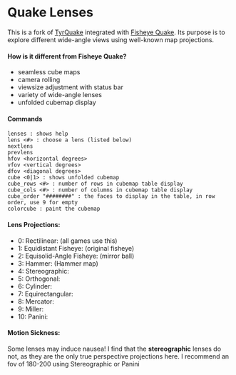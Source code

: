 # Quake Lenses

This is a fork of [TyrQuake](http://disenchant.net/engine.html) integrated with [Fisheye Quake](http://strlen.com/gfxengine/fisheyequake/). Its purpose is to explore different wide-angle views using well-known map projections.

#### How is it different from Fisheye Quake?
* seamless cube maps
* camera rolling
* viewsize adjustment with status bar
* variety of wide-angle lenses
* unfolded cubemap display

#### Commands
    lenses : shows help
    lens <#> : choose a lens (listed below)
    nextlens
    prevlens
    hfov <horizontal degrees>
    vfov <vertical degrees>
    dfov <diagonal degrees>
    cube <0|1> : shows unfolded cubemap
    cube_rows <#> : number of rows in cubemap table display
    cube_cols <#> : number of columns in cubemap table display
    cube_order "########" : the faces to display in the table, in row order, use 9 for empty
    colorcube : paint the cubemap

#### Lens Projections:
* 0: Rectilinear: (all games use this)
* 1: Equidistant Fisheye: (original fisheye)
* 2: Equisolid-Angle Fisheye: (mirror ball)
* 3: Hammer: (Hammer map)
* 4: Stereographic:
* 5: Orthogonal:
* 6: Cylinder: 
* 7: Equirectangular:
* 8: Mercator:
* 9: Miller:
* 10: Panini:

#### Motion Sickness:
Some lenses may induce nausea! I find that the **stereographic** lenses do not, as they are the only true perspective projections here.  I recommend an fov of 180-200 using Stereographic or Panini
